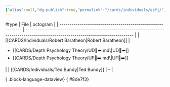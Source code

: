 ```yaml
---
{"alias":null,"dg-publish":true,"permalink":"/cards/individuals/esfj/","dgPassFrontmatter":true,"created":"2023-04-29T12:09:05.637+02:00","updated":"2023-05-02T11:08:48.135+02:00"}
---
```


#type
| File                                                        | octogram                                                                                                                            |
| ----------------------------------------------------------- | ----------------------------------------------------------------------------------------------------------------------------------- |
| [[CARDS/Individuals/Robert Baratheon\|Robert Baratheon]] | <ul><li>[[CARDS/Depth Psychology Theory/UD👤⬅️.md\\|UD👤⬅️]]</li><li>[[CARDS/Depth Psychology Theory/UF👤➡️.md\\|UF👤➡️]]</li></ul> |
| [[CARDS/Individuals/Ted Bundy\|Ted Bundy]]               | \-                                                                                                                                  |

{ .block-language-dataview}
{ #8de7f3}


